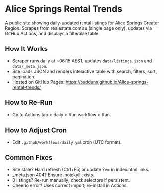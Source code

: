 # Alice Springs Rental Trends

A public site showing daily-updated rental listings for Alice Springs Greater Region. Scrapes from realestate.com.au (single page only), updates via GitHub Actions, and displays a filterable table.

## How It Works
- Scraper runs daily at ~06:15 AEST, updates `data/listings.json` and `data/_meta.json`.
- Site loads JSON and renders interactive table with search, filters, sort, pagination.
- Hosted on GitHub Pages: https://budduns.github.io/Alice-springs-rental-trends/

## How to Re-Run
- Go to Actions tab > daily > Run workflow > Run.

## How to Adjust Cron
- Edit `.github/workflows/daily.yml` cron (UTC format).

## Common Fixes
- Site stale? Hard refresh (Ctrl+F5) or update ?v= in index.html links.
- _meta.json 404? Ensure .nojekyll exists.
- 0 listings? Re-run manually; check selectors if persistent.
- Cheerio error? Uses correct import; re-install in Actions.
